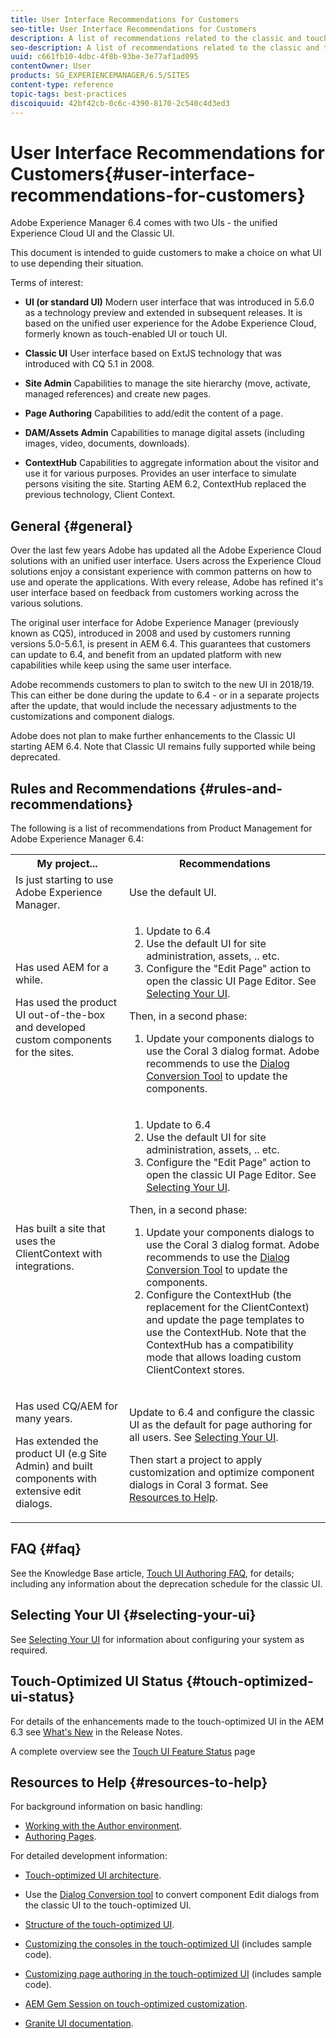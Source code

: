 ```yaml
---
title: User Interface Recommendations for Customers
seo-title: User Interface Recommendations for Customers
description: A list of recommendations related to the classic and touch-optimized user interfaces.
seo-description: A list of recommendations related to the classic and touch-optimized user interfaces.
uuid: c661fb10-4dbc-4f8b-93be-3e77af1ad095
contentOwner: User
products: SG_EXPERIENCEMANAGER/6.5/SITES
content-type: reference
topic-tags: best-practices
discoiquuid: 42bf42cb-0c6c-4390-8170-2c540c4d3ed3
---
```


# User Interface Recommendations for Customers{#user-interface-recommendations-for-customers}

Adobe Experience Manager 6.4 comes with two UIs - the unified Experience Cloud UI and the Classic UI.

This document is intended to guide customers to make a choice on what UI to use depending their situation.

Terms of interest:

* **UI (or standard UI)**
  Modern user interface that was introduced in 5.6.0 as a technology preview and extended in subsequent releases. It is based on the unified user experience for the Adobe Experience Cloud, formerly known as touch-enabled UI or touch UI.

* **Classic UI**
  User interface based on ExtJS technology that was introduced with CQ 5.1 in 2008.

* **Site Admin**
  Capabilities to manage the site hierarchy (move, activate, managed references) and create new pages.

* **Page Authoring**
  Capabilities to add/edit the content of a page.

* **DAM/Assets Admin**
  Capabilities to manage digital assets (including images, video, documents, downloads).

* **ContextHub**
  Capabilities to aggregate information about the visitor and use it for various purposes. Provides an user interface to simulate persons visiting the site. Starting AEM 6.2, ContextHub replaced the previous technology, Client Context.

## General {#general}

Over the last few years Adobe has updated all the Adobe Experience Cloud solutions with an unified user interface. Users across the Experience Cloud solutions enjoy a consistant experience with common patterns on how to use and operate the applications. With every release, Adobe has refined it's user interface based on feedback from customers working across the various solutions.

The original user interface for Adobe Experience Manager (previously known as CQ5), introduced in 2008 and used by customers running versions 5.0-5.6.1, is present in AEM 6.4. This guarantees that customers can update to 6.4, and benefit from an updated platform with new capabilities while keep using the same user interface.

Adobe recommends customers to plan to switch to the new UI in 2018/19. This can either be done during the update to 6.4 - or in a separate projects after the update, that would include the necessary adjustments to the customizations and component dialogs.

Adobe does not plan to make further enhancements to the Classic UI starting AEM 6.4. Note that Classic UI remains fully supported while being deprecated.

## Rules and Recommendations {#rules-and-recommendations}

The following is a list of recommendations from Product Management for Adobe Experience Manager 6.4:

<table>
 <tbody>
  <tr>
   <th>My project...</th>
   <th>Recommendations</th>
  </tr>
  <tr>
   <td>Is just starting to use Adobe Experience Manager.</td>
   <td>Use the default UI.</td>
  </tr>
  <tr>
   <td><p>Has used AEM for a while.</p> <p>Has used the product UI out-of-the-box and developed custom components for the sites.<br /> </p> </td>
   <td>
    <ol>
     <li>Update to 6.4</li>
     <li>Use the default UI for site administration, assets, .. etc.<br /> </li>
     <li>Configure the "Edit Page" action to open the classic UI Page Editor. See <a href="#selecting-your-ui">Selecting Your UI</a>.</li>
    </ol> <p>Then, in a second phase:</p>
    <ol>
     <li>Update your components dialogs to use the Coral 3 dialog format. Adobe recommends to use the <a href="/help/sites-developing/dialog-conversion.md">Dialog Conversion Tool</a> to update the components.</li>
    </ol> </td>
  </tr>
  <tr>
   <td>Has built a site that uses the ClientContext with integrations.<br /> </td>
   <td>
    <ol>
     <li>Update to 6.4</li>
     <li>Use the default UI for site administration, assets, .. etc.</li>
     <li>Configure the "Edit Page" action to open the classic UI Page Editor. See <a href="#selecting-your-ui">Selecting Your UI</a>.</li>
    </ol> <p>Then, in a second phase:</p>
    <ol>
     <li>Update your components dialogs to use the Coral 3 dialog format. Adobe recommends to use the <a href="/help/sites-developing/dialog-conversion.md">Dialog Conversion Tool</a> to update the components.</li>
     <li>Configure the ContextHub (the replacement for the ClientContext) and update the page templates to use the ContextHub. Note that the ContextHub has a compatibility mode that allows loading custom ClientContext stores.</li>
    </ol> </td>
  </tr>
  <tr>
   <td><p>Has used CQ/AEM for many years.</p> <p>Has extended the product UI (e.g Site Admin) and built components with extensive edit dialogs.</p> </td>
   <td><p>Update to 6.4 and configure the classic UI as the default for page authoring for all users. See <a href="#selecting-your-ui">Selecting Your UI</a>.</p> <p>Then start a project to apply customization and optimize component dialogs in Coral 3 format. See <a href="#resources-to-help">Resources to Help</a>.<br /> </p> </td>
  </tr>
 </tbody>
</table>

## FAQ {#faq}

See the Knowledge Base article, [Touch UI Authoring FAQ](https://helpx.adobe.com/experience-manager/kb/index/touchui_faq.html), for details; including any information about the deprecation schedule for the classic UI.

## Selecting Your UI {#selecting-your-ui}

See [Selecting Your UI](/help/sites-authoring/select-ui.md) for information about configuring your system as required.

## Touch-Optimized UI Status {#touch-optimized-ui-status}

For details of the enhancements made to the touch-optimized UI in the AEM 6.3 see [What's New](/help/release-notes/release-notes.md#what-s-new) in the Release Notes.

A complete overview see the [Touch UI Feature Status](/help/release-notes/touch-ui-features-status.md) page

## Resources to Help {#resources-to-help}

For background information on basic handling:

* [Working with the Author environment](/help/sites-authoring/home.md).
* [Authoring Pages](/help/sites-authoring/author-environment-tools.md).

For detailed development information:

* [Touch-optimized UI architecture](/help/sites-developing/touch-ui-concepts.md).
* Use the [Dialog Conversion tool](/help/sites-developing/dialog-conversion.md) to convert component Edit dialogs from the classic UI to the touch-optimized UI.

* [Structure of the touch-optimized UI](/help/sites-developing/touch-ui-structure.md).

* [Customizing the consoles in the touch-optimized UI](/help/sites-developing/customizing-consoles-touch.md) (includes sample code).

* [Customizing page authoring in the touch-optimized UI](/help/sites-developing/customizing-page-authoring-touch.md) (includes sample code).

* [AEM Gem Session on touch-optimized customization](https://docs.adobe.com/content/ddc/en/gems/user-interface-customization-for-aem-6.html).
* [Granite UI documentation](https://helpx.adobe.com/experience-manager/6-4/sites/developing/using/reference-materials/granite-ui/api/index.html).

